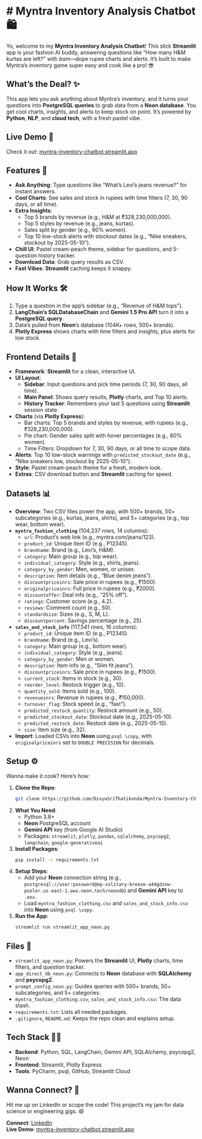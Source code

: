 # # Myntra Inventory Analysis Chatbot 🛍️

Yo, welcome to my **Myntra Inventory Analysis Chatbot**! This slick **Streamlit** app is your fashion AI buddy, answering questions like “How many H&M kurtas are left?” with *bam*—dope rupee charts and alerts. It’s built to make Myntra’s inventory game super easy and cook like a pro! 😎

## What’s the Deal? ✨
This app lets you ask anything about Myntra’s inventory, and it turns your questions into **PostgreSQL queries** to grab data from a **Neon database**. You get cool charts, insights, and alerts to keep stock on point. It’s powered by **Python**, **NLP**, and **cloud tech**, with a fresh pastel vibe.

## Live Demo 🚀
Check it out: [myntra-inventory-chatbot.streamlit.app](https://myntra-inventory-chatbot-e4pjybdmi2pbfvdypumcda.streamlit.app/)

## Features 🌟
- **Ask Anything**: Type questions like “What’s Levi’s jeans revenue?” for instant answers.
- **Cool Charts**: See sales and stock in rupees with time filters (7, 30, 90 days, or all time).
- **Extra Insights**:
  - Top 5 brands by revenue (e.g., H&M at ₹328,230,000,000).
  - Top 5 styles by revenue (e.g., jeans, kurtas).
  - Sales split by gender (e.g., 60% women).
  - Top 10 low-stock alerts with stockout dates (e.g., “Nike sneakers, stockout by 2025-05-10”).
- **Chill UI**: Pastel cream-peach theme, sidebar for questions, and 5-question history tracker.
- **Download Data**: Grab query results as CSV.
- **Fast Vibes**: **Streamlit** caching keeps it snappy.

## How It Works 🛠️
1. Type a question in the app’s sidebar (e.g., “Revenue of H&M tops”).
2. **LangChain’s SQLDatabaseChain** and **Gemini 1.5 Pro API** turn it into a **PostgreSQL query**.
3. Data’s pulled from **Neon**’s database (104K+ rows, 500+ brands).
4. **Plotly Express** shows charts with time filters and insights, plus alerts for low stock.

## Frontend Details 🎨
- **Framework**: **Streamlit** for a clean, interactive UI.
- **UI Layout**:
  - **Sidebar**: Input questions and pick time periods (7, 30, 90 days, all time).
  - **Main Panel**: Shows query results, **Plotly** charts, and Top 10 alerts.
  - **History Tracker**: Remembers your last 5 questions using **Streamlit** session state.
- **Charts** (via **Plotly Express**):
  - Bar charts: Top 5 brands and styles by revenue, with rupees (e.g., ₹328,230,000,000).
  - Pie chart: Gender sales split with hover percentages (e.g., 60% women).
  - Time Filters: Dropdown for 7, 30, 90 days, or all time to scope data.
- **Alerts**: Top 10 low-stock warnings with `predicted_stockout_date` (e.g., “Nike sneakers low, stockout by 2025-05-10”).
- **Style**: Pastel cream-peach theme for a fresh, modern look.
- **Extras**: CSV download button and **Streamlit** caching for speed.

## Datasets 📊
- **Overview**: Two CSV files power the app, with 500+ brands, 50+ subcategories (e.g., kurtas, jeans, shirts), and 5+ categories (e.g., top wear, bottom wear).
- **`myntra_fashion_clothing`** (104,237 rows, 14 columns):
  - `url`: Product’s web link (e.g., myntra.com/jeans/123).
  - `product_id`: Unique item ID (e.g., P12345).
  - `brandname`: Brand (e.g., Levi’s, H&M).
  - `category`: Main group (e.g., top wear).
  - `individual_category`: Style (e.g., shirts, jeans).
  - `category_by_gender`: Men, women, or unisex.
  - `description`: Item details (e.g., “Blue denim jeans”).
  - `discountpriceinrs`: Sale price in rupees (e.g., ₹1500).
  - `originalpriceinrs`: Full price in rupees (e.g., ₹2000).
  - `discountoffer`: Deal info (e.g., “25% off”).
  - `ratings`: Customer score (e.g., 4.2).
  - `reviews`: Comment count (e.g., 50).
  - `standardsize`: Sizes (e.g., S, M, L).
  - `discountpercent`: Savings percentage (e.g., 25).
- **`sales_and_stock_info`** (117,541 rows, 16 columns):
  - `product_id`: Unique item ID (e.g., P12345).
  - `brandname`: Brand (e.g., Levi’s).
  - `category`: Main group (e.g., bottom wear).
  - `individual_category`: Style (e.g., jeans).
  - `category_by_gender`: Men or women.
  - `description`: Item info (e.g., “Slim fit jeans”).
  - `discountpriceinrs`: Sale price in rupees (e.g., ₹1500).
  - `current_stock`: Items in stock (e.g., 30).
  - `reorder_level`: Restock trigger (e.g., 10).
  - `quantity_sold`: Items sold (e.g., 100).
  - `revenueinrs`: Revenue in rupees (e.g., ₹150,000).
  - `turnover_flag`: Stock speed (e.g., “fast”).
  - `predicted_restock_quantity`: Restock amount (e.g., 50).
  - `predicted_stockout_date`: Stockout date (e.g., 2025-05-10).
  - `predicted_restock_date`: Restock date (e.g., 2025-05-15).
  - `size`: Item size (e.g., 32).
- **Import**: Loaded CSVs into **Neon** using `psql \copy`, with `originalpriceinrs` set to `DOUBLE PRECISION` for decimals.

## Setup ⚙️
Wanna make it cook? Here’s how:
1. **Clone the Repo**:
   ```bash
   git clone https://github.com/DivyaSriThatikonda/Myntra-Inventory-Chatbot.git
   ```
2. **What You Need**:
   - Python 3.8+
   - **Neon** PostgreSQL account
   - **Gemini API** key (from Google AI Studio)
   - Packages: `streamlit`, `plotly`, `pandas`, `sqlalchemy`, `psycopg2`, `langchain`, `google-generativeai`
3. **Install Packages**:
   ```bash
   pip install -r requirements.txt
   ```
4. **Setup Steps**:
   - Add your **Neon** connection string (e.g., `postgresql://user:password@ep-solitary-breeze-a44gdzow-pooler.us-east-1.aws.neon.tech/neondb`) and **Gemini API** key to `.env`.
   - Load `myntra_fashion_clothing.csv` and `sales_and_stock_info.csv` into **Neon** using `psql \copy`.
5. **Run the App**:
   ```bash
   streamlit run streamlit_app_neon.py
   ```

## Files 📂
- `streamlit_app_neon.py`: Powers the **Streamlit** UI, **Plotly** charts, time filters, and question tracker.
- `app_direct_db_neon.py`: Connects to **Neon** database with **SQLAlchemy** and **psycopg2**.
- `prompt_config_neon.py`: Guides queries with 500+ brands, 50+ subcategories, and 5+ categories.
- `myntra_fashion_clothing.csv`, `sales_and_stock_info.csv`: The data stash.
- `requirements.txt`: Lists all needed packages.
- `.gitignore`, `README.md`: Keeps the repo clean and explains setup.

## Tech Stack 🧑‍💻
- **Backend**: Python, SQL, LangChain, Gemini API, SQLAlchemy, psycopg2, Neon
- **Frontend**: Streamlit, Plotly Express
- **Tools**: PyCharm, psql, GitHub, Streamlit Cloud

## Wanna Connect? 🤝
Hit me up on LinkedIn or scope the code! This project’s my jam for data science or engineering gigs. 😄

**Connect**: [LinkedIn](#)  
**Live Demo**: [myntra-inventory-chatbot.streamlit.app](https://myntra-inventory-chatbot-e4pjybdmi2pbfvdypumcda.streamlit.app/)
